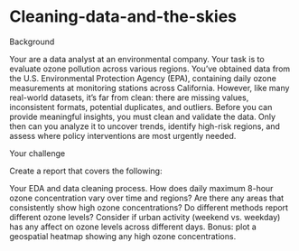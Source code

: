 # Cleaning-data-and-the-skies
Background

Your are a data analyst at an environmental company. Your task is to evaluate ozone pollution across various regions. You’ve obtained data from the U.S. Environmental Protection Agency (EPA), containing daily ozone measurements at monitoring stations across California. However, like many real-world datasets, it’s far from clean: there are missing values, inconsistent formats, potential duplicates, and outliers. Before you can provide meaningful insights, you must clean and validate the data. Only then can you analyze it to uncover trends, identify high-risk regions, and assess where policy interventions are most urgently needed.

Your challenge

Create a report that covers the following:

Your EDA and data cleaning process.
How does daily maximum 8-hour ozone concentration vary over time and regions?
Are there any areas that consistently show high ozone concentrations? Do different methods report different ozone levels?
Consider if urban activity (weekend vs. weekday) has any affect on ozone levels across different days.
Bonus: plot a geospatial heatmap showing any high ozone concentrations.

